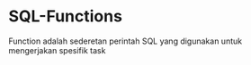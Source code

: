 # SQL-Functions
Function adalah sederetan perintah SQL yang digunakan untuk mengerjakan spesifik task
